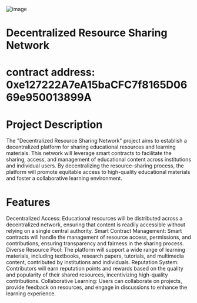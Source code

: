 ![image](https://github.com/user-attachments/assets/69f5e761-a432-4bea-bc8f-bb9bee5783fa)


# Decentralized Resource Sharing Network
# contract address: 0xe127222A7eA15baCFC7f8165D0669e950013899A
# Project Description
The "Decentralized Resource Sharing Network" project aims to establish a decentralized platform for sharing educational resources and learning materials. This network will leverage smart contracts to facilitate the sharing, access, and management of educational content across institutions and individual users. By decentralizing the resource-sharing process, the platform will promote equitable access to high-quality educational materials and foster a collaborative learning environment.

# Features
Decentralized Access: Educational resources will be distributed across a decentralized network, ensuring that content is readily accessible without relying on a single central authority.
Smart Contract Management: Smart contracts will handle the management of resource access, permissions, and contributions, ensuring transparency and fairness in the sharing process.
Diverse Resource Pool: The platform will support a wide range of learning materials, including textbooks, research papers, tutorials, and multimedia content, contributed by institutions and individuals.
Reputation System: Contributors will earn reputation points and rewards based on the quality and popularity of their shared resources, incentivizing high-quality contributions.
Collaborative Learning: Users can collaborate on projects, provide feedback on resources, and engage in discussions to enhance the learning experience.
